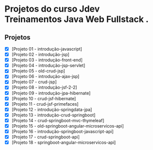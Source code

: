 Projetos do curso Jdev Treinamentos Java Web Fullstack .
=================
## Projetos
- [x] [Projeto 01 - introdução-javascript]
- [x] [Projeto 02 - introdução-jsp]
- [x] [Projeto 03 - introdução-front-end]
- [x] [Projeto 04 - introdução-jsp-servlet]
- [x] [Projeto 05 - old-crud-jsp]
- [x] [Projeto 06 - introdução-ajax-jsp]
- [x] [Projeto 07 - crud-jsp]
- [x] [Projeto 08 - introdução-jsf-2-2]
- [x] [Projeto 09 - introdução-jpa-hibernate]
- [x] [Projeto 10 - crud-jsf-hibernate]
- [x] [Projeto 11 - crud-jsf-primefaces]
- [x] [Projeto 12 - introdução-springdata-jpa]
- [x] [Projeto 13 - introdução-crud-springboot]
- [x] [Projeto 14 - crud-springboot-mvc-thymeleaf]
- [x] [Projeto 15 - old-springboot-angular-microservicos-api]
- [x] [Projeto 16 - introdução-springboot-javascript-api]
- [x] [Projeto 17 - crud-springboot-api]
- [x] [Projeto 18 - springboot-angular-microservicos-api]
